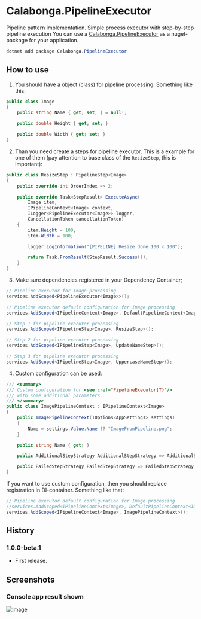 # Calabonga.PipelineExecutor
Pipeline pattern implementation. Simple process executor with step-by-step pipeline execution You can use a [Calabonga.PipelineExecutor](https://www.nuget.org/packages/Calabonga.PipelineExecutor/) as a nuget-package for your application.

```powershell
dotnet add package Calabonga.PipelineExecutor
```

## How to use

1. You should have a object (class) for pipeline processing. Something like this:

```csharp
public class Image
{
    public string Name { get; set; } = null!;

    public double Height { get; set; }

    public double Width { get; set; }
}
```

2. Than you need create a steps for pipeline executor. This is a example for one of them (pay attention to base class of the `ResizeStep`, this is important):

```csharp
public class ResizeStep : PipelineStep<Image>
{
    public override int OrderIndex => 2;

    public override Task<StepResult> ExecuteAsync(
        Image item,
        IPipelineContext<Image> context,
        ILogger<PipelineExecutor<Image>> logger,
        CancellationToken cancellationToken)
    {
        item.Height = 100;
        item.Width = 100;

        logger.LogInformation("[PIPELINE] Resize done 100 x 100");

        return Task.FromResult(StepResult.Success());
    }
}
```

3. Make sure dependencies registered in your Dependency Container;

```csharp
// Pipeline executor for Image processing
services.AddScoped<PipelineExecutor<Image>>();

// Pipeline executor default configuration for Image processing
services.AddScoped<IPipelineContext<Image>, DefaultPipelineContext<Image>>();

// Step 1 for pipeline executor processing 
services.AddScoped<IPipelineStep<Image>, ResizeStep>();

// Step 2 for pipeline executor processing 
services.AddScoped<IPipelineStep<Image>, UpdateNameStep>();

// Step 3 for pipeline executor processing 
services.AddScoped<IPipelineStep<Image>, UppercaseNameStep>();
```

4. Custom configuration can be used:

```csharp
/// <summary>
/// Custom configuration for <see cref="PipelineExecutor{T}"/>
/// with some additional parameters
/// </summary>
public class ImagePipelineContext : IPipelineContext<Image>
{
    public ImagePipelineContext(IOptions<AppSettings> settings)
    {
        Name = settings.Value.Name ?? "ImageFromPipeline.png";
    }

    public string Name { get; }

    public AdditionalStepStrategy AdditionalStepStrategy => AdditionalStepStrategy.Append;

    public FailedStepStrategy FailedStepStrategy => FailedStepStrategy.NotStopPipeline;
}
```

If you want to use custom configuration, then you should replace registration in DI-container. Something like that:
```csharp
// Pipeline executor default configuration for Image processing
//services.AddScoped<IPipelineContext<Image>, DefaultPipelineContext<Image>>();
services.AddScoped<IPipelineContext<Image>, ImagePipelineContext>();
```


## History

### 1.0.0-beta.1

* First release.

## Screenshots

### Console app result shown
![image](https://github.com/user-attachments/assets/28852d02-c425-414c-8e39-112d02a1aed8)
